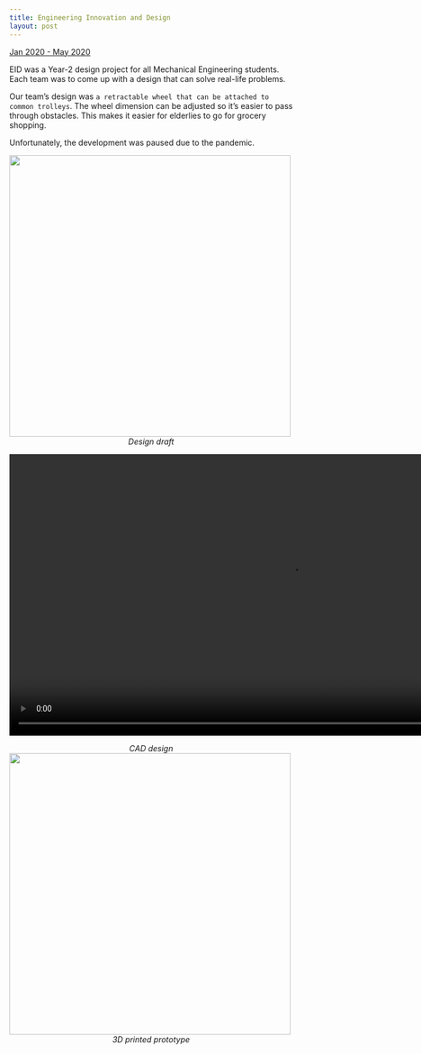 ```yaml
---
title: Engineering Innovation and Design
layout: post
---
```

<div style="text-align: left"><u>Jan 2020 - May 2020</u></div>

EID was a Year-2 design project for all Mechanical Engineering students. Each team was to come up with a design that can solve real-life problems.

Our team’s design was `a retractable wheel that can be attached to common trolleys`. The wheel dimension can be adjusted so it’s easier to pass through obstacles. This makes it easier for elderlies to go for grocery shopping.

Unfortunately, the development was paused due to the pandemic.

<img src="http://centiLinda.github.io/portfolio/assets/images/EID_draft.jpg" width="500"/>
<div style="text-align: center"><em>Design draft</em></div>

<p align="center"><video height="500" controls>
  <source type="video/mov" src="http://centiLinda.github.io/portfolio/assets/images/EID_cad.mov">
</video></p>
<div style="text-align: center"><em>CAD design</em></div>

<img src="http://centiLinda.github.io/portfolio/assets/images/EID_printed.jpg" width="500"/>
<div style="text-align: center"><em>3D printed prototype</em></div>